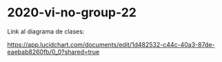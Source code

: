 # 2020-vi-no-group-22

Link al diagrama de clases:
    
https://app.lucidchart.com/documents/edit/1d482532-c44c-40a3-87de-eaebab8260fb/0_0?shared=true
